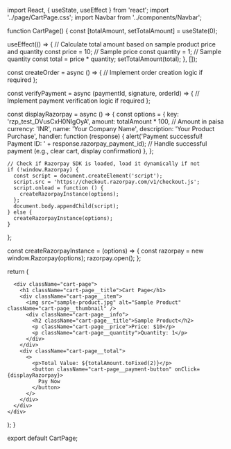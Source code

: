 import React, { useState, useEffect } from 'react';
import '../page/CartPage.css';
import Navbar from '../components/Navbar';

function CartPage() {
  const [totalAmount, setTotalAmount] = useState(0);

  useEffect(() => {
    // Calculate total amount based on sample product price and quantity
    const price = 10; // Sample price
    const quantity = 1; // Sample quantity
    const total = price * quantity;
    setTotalAmount(total);
  }, []);

  const createOrder = async () => {
    // Implement order creation logic if required
  };

  const verifyPayment = async (paymentId, signature, orderId) => {
    // Implement payment verification logic if required
  };

  const displayRazorpay = async () => {
    const options = {
      key: 'rzp_test_DVusCxH0NlgOyA',
      amount: totalAmount * 100, // Amount in paisa
      currency: 'INR',
      name: 'Your Company Name',
      description: 'Your Product Purchase',
      handler: function (response) {
        alert('Payment successful! Payment ID: ' + response.razorpay_payment_id);
        // Handle successful payment (e.g., clear cart, display confirmation)
      },
    };

    // Check if Razorpay SDK is loaded, load it dynamically if not
    if (!window.Razorpay) {
      const script = document.createElement('script');
      script.src = 'https://checkout.razorpay.com/v1/checkout.js';
      script.onload = function () {
        createRazorpayInstance(options);
      };
      document.body.appendChild(script);
    } else {
      createRazorpayInstance(options);
    }
  };

  const createRazorpayInstance = (options) => {
    const razorpay = new window.Razorpay(options);
    razorpay.open();
  };

  return (
    <div>
      <Navbar />

      <div className="cart-page">
        <h1 className="cart-page__title">Cart Page</h1>
        <div className="cart-page__item">
          <img src="sample-product.jpg" alt="Sample Product" className="cart-page__thumbnail" />
          <div className="cart-page__info">
            <h2 className="cart-page__title">Sample Product</h2>
            <p className="cart-page__price">Price: $10</p>
            <p className="cart-page__quantity">Quantity: 1</p>
          </div>
        </div>
        <div className="cart-page__total">
          <>
            <p>Total Value: ${totalAmount.toFixed(2)}</p>
            <button className="cart-page__payment-button" onClick={displayRazorpay}>
              Pay Now
            </button>
          </>
        </div>
      </div>
    </div>
  );
}

export default CartPage;

